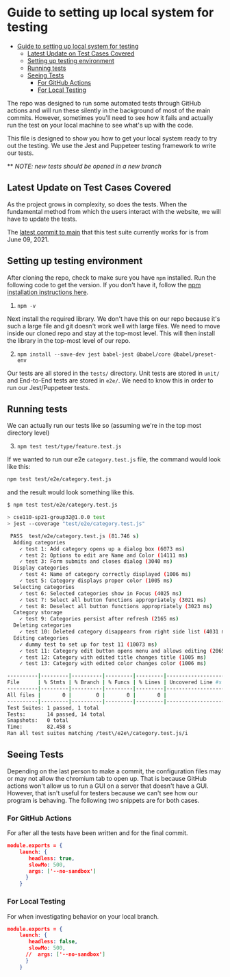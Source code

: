 # Guide to setting up local system for testing

- [Guide to setting up local system for testing](#guide-to-setting-up-local-system-for-testing)
  - [Latest Update on Test Cases Covered](#latest-update-on-test-cases-covered)
  - [Setting up testing environment](#setting-up-testing-environment)
  - [Running tests](#running-tests)
  - [Seeing Tests](#seeing-tests)
    - [For GitHub Actions](#for-github-actions)
    - [For Local Testing](#for-local-testing)

The repo was designed to run some automated tests through GitHub actions and will run these silently in the background of most of the main commits. However, sometimes you'll need to see how it fails and actually run the test on your local machine to see what's up with the code.

This file is designed to show you how to get your local system ready to try out the testing. We use the Jest and Puppeteer testing framework to write our tests.

** *NOTE: new tests should be opened in a new branch*

## Latest Update on Test Cases Covered

As the project grows in complexity, so does the tests. When the fundamental method from which the users interact with the website, we will have to update the tests.

The [latest commit to main](https://github.com/cse110-sp21-group32/cse110-sp21-group32/tree/7f6af568ce1241747a128f8c43bb39e9e986b69b) that this test suite currently works for is from June 09, 2021. 

## Setting up testing environment

After cloning the repo, check to make sure you have `npm` installed. Run the following code to get the version. If you don't have it, follow the [npm installation instructions here](https://www.npmjs.com/get-npm).

1. `npm -v`

Next install the required library. We don't have this on our repo because it's such a large file and git doesn't work well with large files. We need to move inside our cloned repo and stay at the top-most level. This will then install the library in the top-most level of our repo.

2. `npm install --save-dev jest babel-jest @babel/core @babel/preset-env`

Our tests are all stored in the `tests/` directory. Unit tests are stored in `unit/` and End-to-End tests are stored in `e2e/`.  We need to know this in order to run our Jest/Puppeteer tests.

## Running tests

We can actually run our tests like so (assuming we're in the top most directory level)

3. `npm test test/type/feature.test.js`

If we wanted to run our e2e `category.test.js` file, the command would look like this:

```bash
npm test test/e2e/category.test.js
```

and the result would look something like this. 

```bash
$ npm test test/e2e/category.test.js 

> cse110-sp21-group32@1.0.0 test
> jest --coverage "test/e2e/category.test.js"

 PASS  test/e2e/category.test.js (81.746 s)
  Adding categories
    ✓ test 1: Add category opens up a dialog box (6073 ms)
    ✓ test 2: Options to edit are Name and Color (14111 ms)
    ✓ test 3: Form submits and closes dialog (3040 ms)
  Display categories
    ✓ test 4: Name of category correctly displayed (1006 ms)
    ✓ test 5: Category displays proper color (1005 ms)
  Selecting categories
    ✓ test 6: Selected categories show in Focus (4025 ms)
    ✓ test 7: Select all button functions appropriately (3021 ms)
    ✓ test 8: Deselect all button functions appropriately (3023 ms)
  Category storage
    ✓ test 9: Categories persist after refresh (2165 ms)
  Deleting categories
    ✓ test 10: Deleted category disappears from right side list (4031 ms)
  Editing categories
    ✓ dummy test to set up for test 11 (10073 ms)
    ✓ test 11: Category edit button opens menu and allows editing (20659 ms)
    ✓ test 12: Category with edited title changes title (1005 ms)
    ✓ test 13: Category with edited color changes color (1006 ms)

----------|---------|----------|---------|---------|-------------------
File      | % Stmts | % Branch | % Funcs | % Lines | Uncovered Line #s 
----------|---------|----------|---------|---------|-------------------
All files |       0 |        0 |       0 |       0 |                   
----------|---------|----------|---------|---------|-------------------
Test Suites: 1 passed, 1 total
Tests:       14 passed, 14 total
Snapshots:   0 total
Time:        82.458 s
Ran all test suites matching /test\/e2e\/category.test.js/i
```

## Seeing Tests

Depending on the last person to make a commit, the configuration files may or may not allow the chromium tab to open up. That is because GitHub actions won't allow us to run a GUI on a server that doesn't have a GUI. However, that isn't useful for testers because we can't see how our program is behaving. The following two snippets are for both cases.

### For GitHub Actions

For after all the tests have been written and for the final commit.

```json
module.exports = {
    launch: {
       headless: true,
       slowMo: 500,
       args: ['--no-sandbox']
      }
    }

```

### For Local Testing

For when investigating behavior on your local branch.

```json
module.exports = {
    launch: {
       headless: false,
       slowMo: 500,
      //  args: ['--no-sandbox']
      }
    }

```

